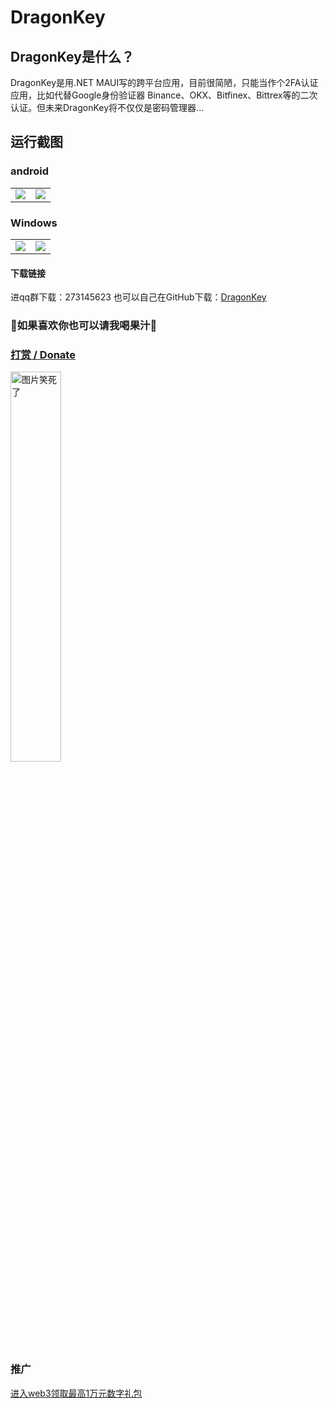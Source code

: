 # DragonKey
## DragonKey是什么？
DragonKey是用.NET MAUI写的跨平台应用，目前很简陋，只能当作个2FA认证应用，比如代替Google身份验证器 Binance、OKX、Bitfinex、Bittrex等的二次认证。但未来DragonKey将不仅仅是密码管理器...
## 运行截图
### android

<table>
  <tr>
  </tr>
  <tr>
    <td valign="top"><img src="https://img-blog.csdnimg.cn/5f95654f03f9490b9e69e53e41bce560.png"></td>
    <td valign="top"><img src="https://img-blog.csdnimg.cn/e342d70f6f984fcc93d06529ae97411e.png"></td>
  </tr>
 </table>

### Windows

<table>
  <tr>
  </tr>
  <tr>
    <td valign="top"><img src="https://img-blog.csdnimg.cn/5f95654f03f9490b9e69e53e41bce560.png"></td>
    <td valign="top"><img src="https://img-blog.csdnimg.cn/e342d70f6f984fcc93d06529ae97411e.png"></td>
  </tr>
 </table>

#### 下载链接
进qq群下载：273145623
也可以自己在GitHub下载：[DragonKey](https://github.com/ozingi/DragonKey)

### 🥰如果喜欢你也可以请我喝果汁🥰
### [打赏 / Donate](https://ozingi.github.io/img/payment/Alipay.jpg)
<img alt="图片笑死了" style="width:40% " src="https://ozingi.github.io/img/payment/Alipay.jpg"/>

### 推广
[进入web3领取最高1万元数字礼包](https://ozingi.github.io/html/AD/crypto.html)
